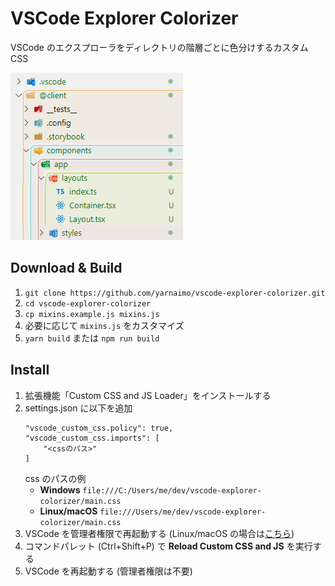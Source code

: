 # VSCode Explorer Colorizer

VSCode のエクスプローラをディレクトリの階層ごとに色分けするカスタム CSS

![](screenshot.png)

## Download & Build

1.  `git clone https://github.com/yarnaimo/vscode-explorer-colorizer.git`
2.  `cd vscode-explorer-colorizer`
3.  `cp mixins.example.js mixins.js`
4.  必要に応じて `mixins.js` をカスタマイズ
5.  `yarn build` または `npm run build`

## Install

1.  拡張機能「Custom CSS and JS Loader」をインストールする
2.  settings.json に以下を追加
    ```
    "vscode_custom_css.policy": true,
    "vscode_custom_css.imports": [
        "<cssのパス>"
    ]
    ```
    css のパスの例
    -   **Windows** `file:///C:/Users/me/dev/vscode-explorer-colorizer/main.css`
    -   **Linux/macOS** `file:///Users/me/dev/vscode-explorer-colorizer/main.css`
3.  VSCode を管理者権限で再起動する (Linux/macOS の場合は[こちら](https://marketplace.visualstudio.com/items?itemName=be5invis.vscode-custom-css#mac-and-linux-users))
4.  コマンドパレット (Ctrl+Shift+P) で **Reload Custom CSS and JS** を実行する
5.  VSCode を再起動する (管理者権限は不要)
